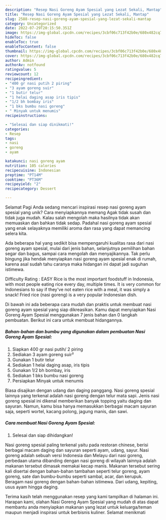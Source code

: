 ```yaml
---
description: "Resep Nasi Goreng Ayam Spesial yang Lezat Sekali, Mantap"
title: "Resep Nasi Goreng Ayam Spesial yang Lezat Sekali, Mantap"
slug: 2588-resep-nasi-goreng-ayam-spesial-yang-lezat-sekali-mantap
category: Uncategorized
date: 2022-07-29T20:15:50.351Z
image: https://img-global.cpcdn.com/recipes/3cbf06c713f42b0e/680x482cq70/nasi-goreng-ayam-spesial-foto-resep-utama.jpg
hideToc: false
enableToc: true
enableTocContent: false
thumbnail: https://img-global.cpcdn.com/recipes/3cbf06c713f42b0e/680x482cq70/nasi-goreng-ayam-spesial-foto-resep-utama.jpg
cover: https://img-global.cpcdn.com/recipes/3cbf06c713f42b0e/680x482cq70/nasi-goreng-ayam-spesial-foto-resep-utama.jpg
author: Admin
authorAv: notfound
ratingvalue: 5
reviewcount: 12
recipeingredient:
- "400 gr nasi putih 2 piring"
- "3 ayam goreng suir"
- "1 butir telur"
- "1 helai daging asap iris tipis"
- "1/2 bh bombay iris"
- "1 bks bumbu nasi goreng"
- " Minyak untuk menumis"
recipeinstructions:

- "Selesai dan siap dinikmati!"
categories:
- Resep
tags:
- nasi
- goreng
- ayam

katakunci: nasi goreng ayam 
nutrition: 105 calories
recipecuisine: Indonesian
preptime: "PT14M"
cooktime: "PT36M"
recipeyield: "2"
recipecategory: Dessert

---
```



Selamat Pagi Anda sedang mencari inspirasi resep nasi goreng ayam spesial yang unik? Cara menyiapkannya memang Agak tidak susah dan tidak juga mudah. Kalau salah mengolah maka hasilnya tidak akan memuaskan dan bahkan tidak sedap. Padahal nasi goreng ayam spesial yang enak selayaknya memiliki aroma dan rasa yang dapat memancing selera kita.


Ada beberapa hal yang sedikit bisa mempengaruhi kualitas rasa dari nasi goreng ayam spesial, mulai dari jenis bahan, selanjutnya pemilihan bahan segar dan bagus, sampai cara mengolah dan menyajikannya. Tak perlu bingung jika hendak menyiapkan nasi goreng ayam spesial enak di rumah, karena asal sudah tahu caranya maka hidangan ini dapat jadi suguhan istimewa.

Difficulty Rating : EASY Rice is the most important foodstuff in Indonesia, with most people eating rice every day, multiple times. It is very common for Indonesians to say if they&#39;ve not eaten rice with a meal, it was simply a snack! Fried rice (nasi goreng) is a very popular Indonesian dish.


Di bawah ini ada beberapa cara mudah dan praktis untuk membuat nasi goreng ayam spesial yang siap dikreasikan. Kamu dapat menyiapkan Nasi Goreng Ayam Spesial menggunakan 7 jenis bahan dan 0 langkah pembuatan. Berikut ini cara untuk membuat hidangannya.

<!--inarticleads1-->

##### Bahan-bahan dan bumbu yang digunakan dalam pembuatan Nasi Goreng Ayam Spesial:

1. Siapkan 400 gr nasi putih/ 2 piring
1. Sediakan 3 ayam goreng suir²
1. Gunakan 1 butir telur
1. Sediakan 1 helai daging asap, iris tipis
1. Gunakan 1/2 bh bombay, iris
1. Sediakan 1 bks bumbu nasi goreng
1. Persiapkan  Minyak untuk menumis


Biasa disajikan dengan udang dan daging panggang. Nasi goreng spesial lainnya yang terkenal adalah nasi goreng dengan telur mata sapi. Jenis nasi goreng spesial ini dikenal memberikan banyak topping yaitu daging dan sayuran. Namun, kamu bisa hanya memasukkan berbagai macam sayuran saja, seperti wortel, kacang polong, jagung manis, dan sawi. 

<!--inarticleads2-->

##### Cara membuat Nasi Goreng Ayam Spesial:


1. Selesai dan siap dihidangkan!

Nasi goreng spesial paling terkenal yaitu pada restoran chinese, berisi berbagai macam daging dan sayuran seperti ayam, udang, sayur. Nasi goreng adalah sebuah versi Indonesia dan Melayu dari nasi goreng, perbedaan utama dibanding dengan nasi goreng di wilayah lainnya adalah makanan tersebut dimasak memakai kecap manis. Makanan tersebut sering kali disertai dengan bahan-bahan tambahan seperti telur goreng, ayam goreng, sate dan bumbu-bumbu seperti sambal, acar, dan kerupuk. Beragam nasi goreng dengan bahan-bahan istimewa. Dari udang, kepiting, usus ayam hingga daging. 

Terima kasih telah menggunakan resep yang kami tampilkan di halaman ini. Harapan kami, olahan Nasi Goreng Ayam Spesial yang mudah di atas dapat membantu anda menyiapkan makanan yang lezat untuk keluarga/teman maupun menjadi inspirasi untuk berbisnis kuliner. Selamat menikmati
